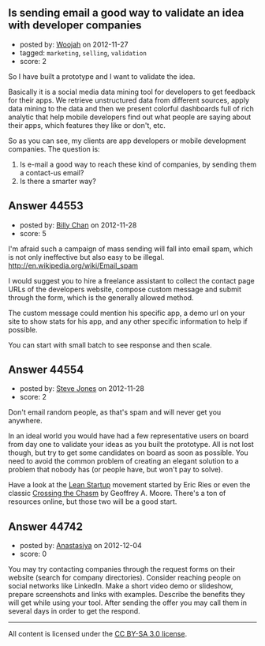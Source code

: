 ## Is sending email a good way to validate an idea with developer companies

- posted by: [Woojah](https://stackexchange.com/users/-1/21800-woojah) on 2012-11-27
- tagged: `marketing`, `selling`, `validation`
- score: 2

So I have built a prototype and I want to validate the idea. 

Basically it is a social media data mining tool for developers to get feedback for their apps.
We retrieve unstructured data from different sources, apply data mining to the data and then we present colorful dashboards full of rich analytic that help mobile developers find out what people are saying about their apps, which features they like or don't, etc.

So as you can see, my clients are app developers or mobile development companies. The question is:

 1. Is e-mail a good way to reach these kind of companies, by sending them a contact-us email?
 2. Is there a smarter way?


## Answer 44553

- posted by: [Billy Chan](https://stackexchange.com/users/-1/21618-billy-chan) on 2012-11-28
- score: 5

I'm afraid such a campaign of mass sending will fall into email spam, which is not only ineffective but also easy to be illegal. http://en.wikipedia.org/wiki/Email_spam

I would suggest you to hire a freelance assistant to collect the contact page URLs of the developers website, compose custom message and submit through the form, which is the generally allowed method.

The custom message could mention his specific app, a demo url on your site to show stats for his app, and any other specific information to help if possible.

You can start with small batch to see response and then scale.


## Answer 44554

- posted by: [Steve Jones](https://stackexchange.com/users/-1/12985-steve-jones) on 2012-11-28
- score: 2

<p>Don't email random people, as that's spam and will never get you anywhere.</p>

<p>In an ideal world you would have had a few representative users on board from day one to validate your ideas as you built the prototype. All is not lost though, but try to get some candidates on board as soon as possible. You need to avoid the common problem of creating an elegant solution to a problem that nobody has (or people have, but won't pay to solve).</p>

<p>Have a look at the <a href="http://en.wikipedia.org/wiki/Lean_Startup" rel="nofollow">Lean Startup</a> movement started by Eric Ries or even the classic <a href="http://en.wikipedia.org/wiki/Crossing_the_Chasm" rel="nofollow">Crossing the Chasm</a> by Geoffrey A. Moore. There's a ton of resources online, but those two will be a good start.</p>



## Answer 44742

- posted by: [Anastasiya](https://stackexchange.com/users/-1/21909-anastasiya) on 2012-12-04
- score: 0

You may try contacting companies through the request forms on their website (search for company directories). Consider reaching people on social networks like LinkedIn. Make a short video demo or slideshow, prepare screenshots and links with examples. Describe the benefits they will get while using your tool. After sending the offer you may call them in several days in order to get the respond.



---

All content is licensed under the [CC BY-SA 3.0 license](https://creativecommons.org/licenses/by-sa/3.0/).
